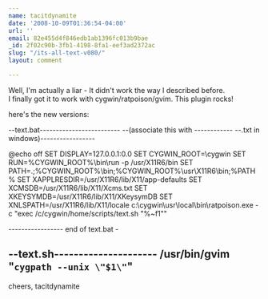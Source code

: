 ```yaml
---
name: tacitdynamite
date: '2008-10-09T01:36:54-04:00'
url: ''
email: 82e455d4f846edb1ab1396fc013b9bae
_id: 2f02c90b-3fb1-4198-8fa1-eef3ad2372ac
slug: "/its-all-text-v080/"
layout: comment

---
```


Well, I'm actually a liar - It didn't work the way I described before.  
I finally got it to work with cygwin/ratpoison/gvim.  This plugin rocks!

here's the new versions:

--text.bat-------------------------
--(associate this with ------------
--.txt in windows)-----------------

@echo off 
SET DISPLAY=127.0.0.1:0.0
SET CYGWIN_ROOT=\cygwin
SET RUN=%CYGWIN_ROOT%\bin\run -p /usr/X11R6/bin
SET PATH=.;%CYGWIN_ROOT%\bin;%CYGWIN_ROOT%\usr\X11R6\bin;%PATH%
SET XAPPLRESDIR=/usr/X11R6/lib/X11/app-defaults
SET XCMSDB=/usr/X11R6/lib/X11/Xcms.txt
SET XKEYSYMDB=/usr/X11R6/lib/X11/XKeysymDB
SET XNLSPATH=/usr/X11R6/lib/X11/locale
c:\cygwin\usr\local\bin\ratpoison.exe -c "exec /c/cygwin/home/scripts/text.sh \"%~f1\""

----------------- end of text.bat -

--text.sh---------------------
/usr/bin/gvim "`cygpath --unix \"$1\"`"
------------------------------

cheers,
tacitdynamite
